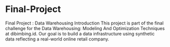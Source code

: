 # Final-Project
Final Project : Data Warehousing Introduction This project is part of the final challenge for the Data Warehousing: Modeling And Optimization Techniques at dibimbing.id. Our goal is to build a data infrastructure using synthetic data reflecting a real-world online retail company.
